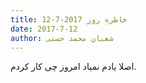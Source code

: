 ```yaml
---
title: خاطره روز 2017-7-12
date: 2017-7-12
author: شعبان محمد حسنی
---
```


اصلا یادم نمیاد امروز چی کار کردم.